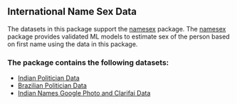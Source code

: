 ## International Name Sex Data

The datasets in this package support the [namesex](https://github.com/soodoku/namesex) package. The [namesex](https://github.com/soodoku/namesex) package provides validated ML models to estimate sex of the person based on first name using the data in this package.  

### The package contains the following datasets:

* [Indian Politician Data](https://github.com/soodoku/indian-politician-bios)  
* [Brazilian Politician Data](http://lukesonnet.github.io/data/)
* [Indian Names Google Photo and Clarifai Data](https://github.com/soodoku/clarifai_gender)

